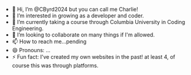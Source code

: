 - 👋 Hi, I’m @CByrd2024 but you can call me Charlie!
- 👀 I’m interested in growing as a developer and coder. 
- 🌱 I’m currently taking a course through Columbia University in Coding Engineering. 
- 💞️ I’m looking to collaborate on many things if I'm allowed. 
- 📫 How to reach me...pending 
- 😄 Pronouns: ...
- ⚡ Fun fact: I've created my own websites in the past! at least 4, of course this was through platforms. 

<!---
CByrd2024/CByrd2024 is a ✨ special ✨ repository because its `README.md` (this file) appears on your GitHub profile.
You can click the Preview link to take a look at your changes.
--->
